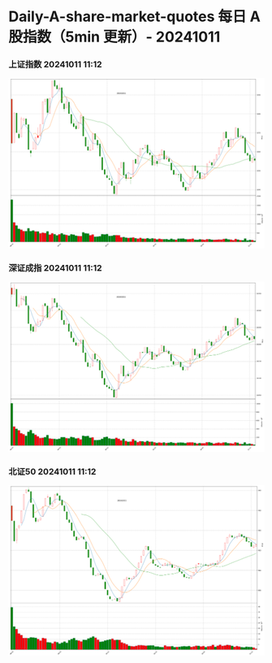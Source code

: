 
# Daily-A-share-market-quotes 每日 A 股指数（5min 更新）- 20241011

### 上证指数 20241011 11:12
![](./fig/2024/10/20241011-sh000001.png)

### 深证成指 20241011 11:12
![](./fig/2024/10/20241011-sz399001.png)

### 北证50 20241011 11:12
![](./fig/2024/10/20241011-bj899050.png)
